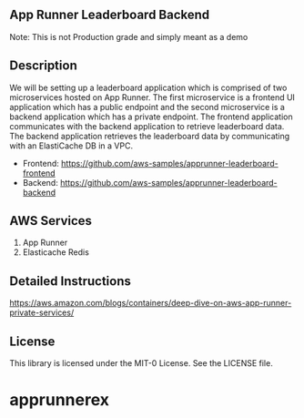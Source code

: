 ## App Runner Leaderboard Backend
Note: This is not Production grade and simply meant as a demo

## Description
We will be setting up a leaderboard application which is comprised of two microservices hosted on App Runner. The first microservice is a frontend UI application which has a public endpoint and the second microservice is a backend application which has a private endpoint. The frontend application communicates with the backend application to retrieve leaderboard data. The backend application retrieves the leaderboard data by communicating with an ElastiCache DB in a VPC. 

* Frontend: https://github.com/aws-samples/apprunner-leaderboard-frontend 
* Backend: https://github.com/aws-samples/apprunner-leaderboard-backend

## AWS Services
1. App Runner
2. Elasticache Redis

## Detailed Instructions
https://aws.amazon.com/blogs/containers/deep-dive-on-aws-app-runner-private-services/

## License

This library is licensed under the MIT-0 License. See the LICENSE file.

# apprunnerex
